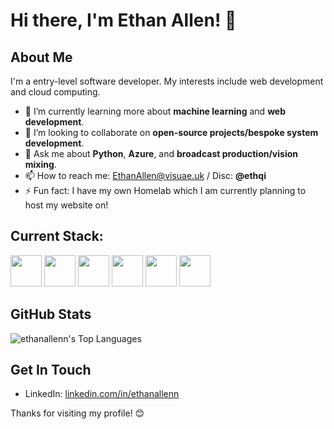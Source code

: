 # Hi there, I'm Ethan Allen! 👋

## About Me

I'm a entry-level software developer. My interests include web development and cloud computing.

- 🌱 I’m currently learning more about **machine learning** and **web development**.
- 👯 I’m looking to collaborate on **open-source projects/bespoke system development**.
- 💬 Ask me about **Python**, **Azure**, and **broadcast production/vision mixing**.
- 📫 How to reach me: [EthanAllen@visuae.uk](mailto:EthanAllen@visuae.uk) / Disc: **@ethqi**
- ⚡ Fun fact: I have my own Homelab which I am currently planning to host my website on!

## Current Stack:
<section style="display: flex; justify-content: center; gap: 10px;"></section>
    <img src="https://cdn.jsdelivr.net/gh/devicons/devicon@latest/icons/html5/html5-original.svg" style="width: 50px; height: auto;" />
    <img src="https://cdn.jsdelivr.net/gh/devicons/devicon@latest/icons/python/python-original.svg" style="width: 50px; height: auto;" />
    <img src="https://cdn.jsdelivr.net/gh/devicons/devicon@latest/icons/nodejs/nodejs-original.svg" style="width: 50px; height: auto;" />
    <img src="https://cdn.jsdelivr.net/gh/devicons/devicon@latest/icons/phpstorm/phpstorm-original.svg" style="width: 50px; height: auto;" />
    <img src="https://cdn.jsdelivr.net/gh/devicons/devicon@latest/icons/sqlite/sqlite-original.svg" style="width: 50px; height: auto;" />
    <img src="https://cdn.jsdelivr.net/gh/devicons/devicon@latest/icons/redis/redis-original.svg" style="width: 50px; height: auto;" />
</section>

          


## GitHub Stats

![ethanallenn's Top Languages](https://github-readme-stats.vercel.app/api/top-langs/?username=ethanallenn&theme=vue-dark&show_icons=true&hide_border=true&layout=compact)

## Get In Touch

- LinkedIn: [linkedin.com/in/ethanallenn](https://linkedin.com/in/ethanallenn)

Thanks for visiting my profile! 😊
